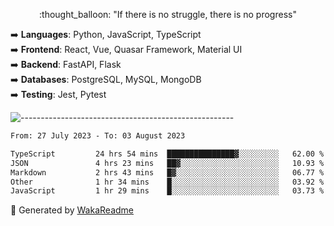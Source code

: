<p align="center"> 
  :thought_balloon: "If there is no struggle, there is no progress"
</p>

<p align="left">
  ➡️ <strong>Languages</strong>: Python, JavaScript, TypeScript<br>
  ➡️ <strong>Frontend</strong>: React, Vue, Quasar Framework, Material UI<br>
  ➡️ <strong>Backend</strong>: FastAPI, Flask<br>
  ➡️ <strong>Databases</strong>: PostgreSQL, MySQL, MongoDB<br>
  ➡️ <strong>Testing</strong>: Jest, Pytest<br>
</p>

![-----------------------------------------------------](https://raw.githubusercontent.com/andreasbm/readme/master/assets/lines/vintage.png)

<!--START_SECTION:waka-->

```txt
From: 27 July 2023 - To: 03 August 2023

TypeScript         24 hrs 54 mins  ███████████████▓░░░░░░░░░   62.00 %
JSON               4 hrs 23 mins   ██▓░░░░░░░░░░░░░░░░░░░░░░   10.93 %
Markdown           2 hrs 43 mins   █▓░░░░░░░░░░░░░░░░░░░░░░░   06.77 %
Other              1 hr 34 mins    █░░░░░░░░░░░░░░░░░░░░░░░░   03.92 %
JavaScript         1 hr 29 mins    █░░░░░░░░░░░░░░░░░░░░░░░░   03.73 %
```

<!--END_SECTION:waka-->


🚀 Generated by [WakaReadme](https://github.com/athul/waka-readme)

